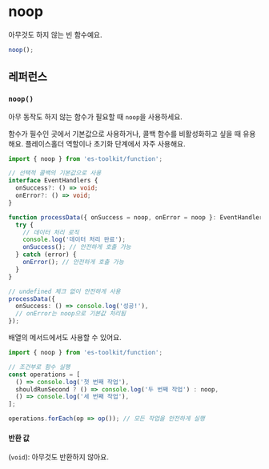 # noop

아무것도 하지 않는 빈 함수예요.

```typescript
noop();
```

## 레퍼런스

### `noop()`

아무 동작도 하지 않는 함수가 필요할 때 `noop`을 사용하세요.

함수가 필수인 곳에서 기본값으로 사용하거나, 콜백 함수를 비활성화하고 싶을 때 유용해요. 플레이스홀더 역할이나 초기화 단계에서 자주 사용해요.

```typescript
import { noop } from 'es-toolkit/function';

// 선택적 콜백의 기본값으로 사용
interface EventHandlers {
  onSuccess?: () => void;
  onError?: () => void;
}

function processData({ onSuccess = noop, onError = noop }: EventHandlers = {}) {
  try {
    // 데이터 처리 로직
    console.log('데이터 처리 완료');
    onSuccess(); // 안전하게 호출 가능
  } catch (error) {
    onError(); // 안전하게 호출 가능
  }
}

// undefined 체크 없이 안전하게 사용
processData({
  onSuccess: () => console.log('성공!'),
  // onError는 noop으로 기본값 처리됨
});
```

배열의 메서드에서도 사용할 수 있어요.

```typescript
import { noop } from 'es-toolkit/function';

// 조건부로 함수 실행
const operations = [
  () => console.log('첫 번째 작업'),
  shouldRunSecond ? () => console.log('두 번째 작업') : noop,
  () => console.log('세 번째 작업'),
];

operations.forEach(op => op()); // 모든 작업을 안전하게 실행
```

#### 반환 값

(`void`): 아무것도 반환하지 않아요.
